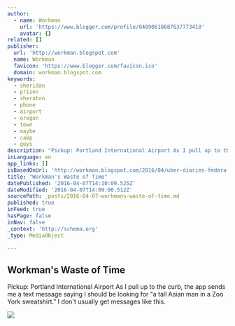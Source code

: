 ```yaml
---
author:
  - name: Workman
    url: 'https://www.blogger.com/profile/04890610687637773418'
    avatar: {}
related: []
publisher:
  url: 'http://workman.blogspot.com'
  name: Workman
  favicon: 'https://www.blogger.com/favicon.ico'
  domain: workman.blogspot.com
keywords:
  - sheridan
  - prison
  - sheraton
  - phone
  - airport
  - oregon
  - town
  - maybe
  - camp
  - guys
description: "Pickup: Portland International Airport As I pull up to the curb, the app sends me a text message saying I should be looking for \"a tall Asian man in a Zoo York sweatshirt.\" I don't usually get messages like this."
inLanguage: en
app_links: []
isBasedOnUrl: 'http://workman.blogspot.com/2016/04/uber-diaries-federal-pen.html'
title: "Workman's Waste of Time"
datePublished: '2016-04-07T14:10:09.525Z'
dateModified: '2016-04-07T14:09:00.512Z'
sourcePath: _posts/2016-04-07-workmans-waste-of-time.md
published: true
inFeed: true
hasPage: false
inNav: false
_context: 'http://schema.org'
_type: MediaObject

---
```

<article style=""><h1>Workman's Waste of Time</h1><p>Pickup: Portland International Airport As I pull up to the curb, the app sends me a text message saying I should be looking for "a tall Asian man in a Zoo York sweatshirt." I don't usually get messages like this.</p><img src="https://2.bp.blogspot.com/-oGPglPHt5qY/VwXymxPPRJI/AAAAAAAADTo/FB9JdGLGyDwINm2ASSLFEW27DG6tqdXBg/s400/pens.JPG" /></article>